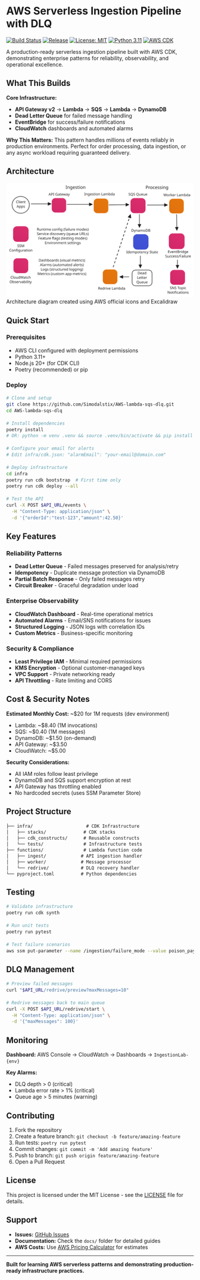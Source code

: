 # AWS Serverless Ingestion Pipeline with DLQ

[![Build Status](https://github.com/Simodalstix/AWS-lambda-sqs-dlq/workflows/CI/badge.svg)](https://github.com/Simodalstix/AWS-lambda-sqs-dlq/actions)
[![Release](https://img.shields.io/github/v/release/Simodalstix/AWS-lambda-sqs-dlq?include_prereleases)](https://github.com/Simodalstix/AWS-lambda-sqs-dlq/releases)
[![License: MIT](https://img.shields.io/badge/License-MIT-yellow.svg)](https://opensource.org/licenses/MIT)
[![Python 3.11](https://img.shields.io/badge/python-3.11-blue.svg)](https://www.python.org/downloads/release/python-3110/)
[![AWS CDK](https://img.shields.io/badge/AWS%20CDK-2.150.0-orange.svg)](https://docs.aws.amazon.com/cdk/)

A production-ready serverless ingestion pipeline built with AWS CDK, demonstrating enterprise patterns for reliability, observability, and operational excellence.

## What This Builds

**Core Infrastructure:**

- **API Gateway v2** → **Lambda** → **SQS** → **Lambda** → **DynamoDB**
- **Dead Letter Queue** for failed message handling
- **EventBridge** for success/failure notifications
- **CloudWatch** dashboards and automated alarms

**Why This Matters:** This pattern handles millions of events reliably in production environments. Perfect for order processing, data ingestion, or any async workload requiring guaranteed delivery.

## Architecture

![Architecture Diagram](diagrams/sqs-dlq-diagram.svg)
Architecture diagram created using AWS official icons and Excalidraw

## Quick Start

### Prerequisites

- AWS CLI configured with deployment permissions
- Python 3.11+
- Node.js 20+ (for CDK CLI)
- Poetry (recommended) or pip

### Deploy

```bash
# Clone and setup
git clone https://github.com/Simodalstix/AWS-lambda-sqs-dlq.git
cd AWS-lambda-sqs-dlq

# Install dependencies
poetry install
# OR: python -m venv .venv && source .venv/bin/activate && pip install -r infra/requirements.txt

# Configure your email for alerts
# Edit infra/cdk.json: "alarmEmail": "your-email@domain.com"

# Deploy infrastructure
cd infra
poetry run cdk bootstrap  # First time only
poetry run cdk deploy --all

# Test the API
curl -X POST $API_URL/events \
  -H "Content-Type: application/json" \
  -d '{"orderId":"test-123","amount":42.50}'
```

## Key Features

### Reliability Patterns

- **Dead Letter Queue** - Failed messages preserved for analysis/retry
- **Idempotency** - Duplicate message protection via DynamoDB
- **Partial Batch Response** - Only failed messages retry
- **Circuit Breaker** - Graceful degradation under load

### Enterprise Observability

- **CloudWatch Dashboard** - Real-time operational metrics
- **Automated Alarms** - Email/SNS notifications for issues
- **Structured Logging** - JSON logs with correlation IDs
- **Custom Metrics** - Business-specific monitoring

### Security & Compliance

- **Least Privilege IAM** - Minimal required permissions
- **KMS Encryption** - Optional customer-managed keys
- **VPC Support** - Private networking ready
- **API Throttling** - Rate limiting and CORS

## Cost & Security Notes

**Estimated Monthly Cost:** ~$20 for 1M requests (dev environment)

- Lambda: ~$8.40 (1M invocations)
- SQS: ~$0.40 (1M messages)
- DynamoDB: ~$1.50 (on-demand)
- API Gateway: ~$3.50
- CloudWatch: ~$5.00

**Security Considerations:**

- All IAM roles follow least privilege
- DynamoDB and SQS support encryption at rest
- API Gateway has throttling enabled
- No hardcoded secrets (uses SSM Parameter Store)

## Project Structure

```
├── infra/                    # CDK Infrastructure
│   ├── stacks/              # CDK stacks
│   ├── cdk_constructs/      # Reusable constructs
│   └── tests/               # Infrastructure tests
├── functions/               # Lambda function code
│   ├── ingest/             # API ingestion handler
│   ├── worker/             # Message processor
│   └── redrive/            # DLQ recovery handler
└── pyproject.toml          # Python dependencies
```

## Testing

```bash
# Validate infrastructure
poetry run cdk synth

# Run unit tests
poetry run pytest

# Test failure scenarios
aws ssm put-parameter --name /ingestion/failure_mode --value poison_payload --type String
```

## DLQ Management

```bash
# Preview failed messages
curl "$API_URL/redrive/preview?maxMessages=10"

# Redrive messages back to main queue
curl -X POST $API_URL/redrive/start \
  -H "Content-Type: application/json" \
  -d '{"maxMessages": 100}'
```

## Monitoring

**Dashboard:** AWS Console → CloudWatch → Dashboards → `IngestionLab-{env}`

**Key Alarms:**

- DLQ depth > 0 (critical)
- Lambda error rate > 1% (critical)
- Queue age > 5 minutes (warning)

## Contributing

1. Fork the repository
2. Create a feature branch: `git checkout -b feature/amazing-feature`
3. Run tests: `poetry run pytest`
4. Commit changes: `git commit -m 'Add amazing feature'`
5. Push to branch: `git push origin feature/amazing-feature`
6. Open a Pull Request

## License

This project is licensed under the MIT License - see the [LICENSE](LICENSE) file for details.

## Support

- **Issues:** [GitHub Issues](https://github.com/Simodalstix/AWS-lambda-sqs-dlq/issues)
- **Documentation:** Check the `docs/` folder for detailed guides
- **AWS Costs:** Use [AWS Pricing Calculator](https://calculator.aws) for estimates

---

**Built for learning AWS serverless patterns and demonstrating production-ready infrastructure practices.**
